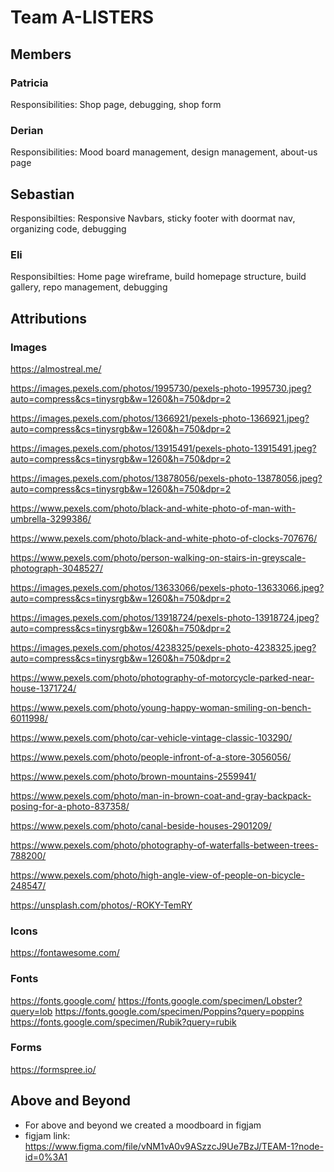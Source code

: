 # Team A-LISTERS

## Members

### Patricia

Responsibilities: Shop page, debugging, shop form

### Derian

Responsibilities: Mood board management, design management, about-us page

## Sebastian

Responsibilties: Responsive Navbars, sticky footer with doormat nav, organizing code, debugging

### Eli

Responsibilties: Home page wireframe, build homepage structure, build gallery, repo management, debugging

## Attributions

### Images

https://almostreal.me/

https://images.pexels.com/photos/1995730/pexels-photo-1995730.jpeg?auto=compress&cs=tinysrgb&w=1260&h=750&dpr=2

https://images.pexels.com/photos/1366921/pexels-photo-1366921.jpeg?auto=compress&cs=tinysrgb&w=1260&h=750&dpr=2

https://images.pexels.com/photos/13915491/pexels-photo-13915491.jpeg?auto=compress&cs=tinysrgb&w=1260&h=750&dpr=2

https://images.pexels.com/photos/13878056/pexels-photo-13878056.jpeg?auto=compress&cs=tinysrgb&w=1260&h=750&dpr=2

https://www.pexels.com/photo/black-and-white-photo-of-man-with-umbrella-3299386/

https://www.pexels.com/photo/black-and-white-photo-of-clocks-707676/

https://www.pexels.com/photo/person-walking-on-stairs-in-greyscale-photograph-3048527/

https://images.pexels.com/photos/13633066/pexels-photo-13633066.jpeg?auto=compress&cs=tinysrgb&w=1260&h=750&dpr=2

https://images.pexels.com/photos/13918724/pexels-photo-13918724.jpeg?auto=compress&cs=tinysrgb&w=1260&h=750&dpr=2

https://images.pexels.com/photos/4238325/pexels-photo-4238325.jpeg?auto=compress&cs=tinysrgb&w=1260&h=750&dpr=2

https://www.pexels.com/photo/photography-of-motorcycle-parked-near-house-1371724/

https://www.pexels.com/photo/young-happy-woman-smiling-on-bench-6011998/

https://www.pexels.com/photo/car-vehicle-vintage-classic-103290/

https://www.pexels.com/photo/people-infront-of-a-store-3056056/

https://www.pexels.com/photo/brown-mountains-2559941/

https://www.pexels.com/photo/man-in-brown-coat-and-gray-backpack-posing-for-a-photo-837358/

https://www.pexels.com/photo/canal-beside-houses-2901209/

https://www.pexels.com/photo/photography-of-waterfalls-between-trees-788200/

https://www.pexels.com/photo/high-angle-view-of-people-on-bicycle-248547/

https://unsplash.com/photos/-ROKY-TemRY

### Icons

https://fontawesome.com/

### Fonts

https://fonts.google.com/
https://fonts.google.com/specimen/Lobster?query=lob
https://fonts.google.com/specimen/Poppins?query=poppins
https://fonts.google.com/specimen/Rubik?query=rubik

### Forms

https://formspree.io/


## Above and Beyond

- For above and beyond we created a moodboard in figjam
- figjam link: https://www.figma.com/file/vNM1vA0v9ASzzcJ9Ue7BzJ/TEAM-1?node-id=0%3A1



